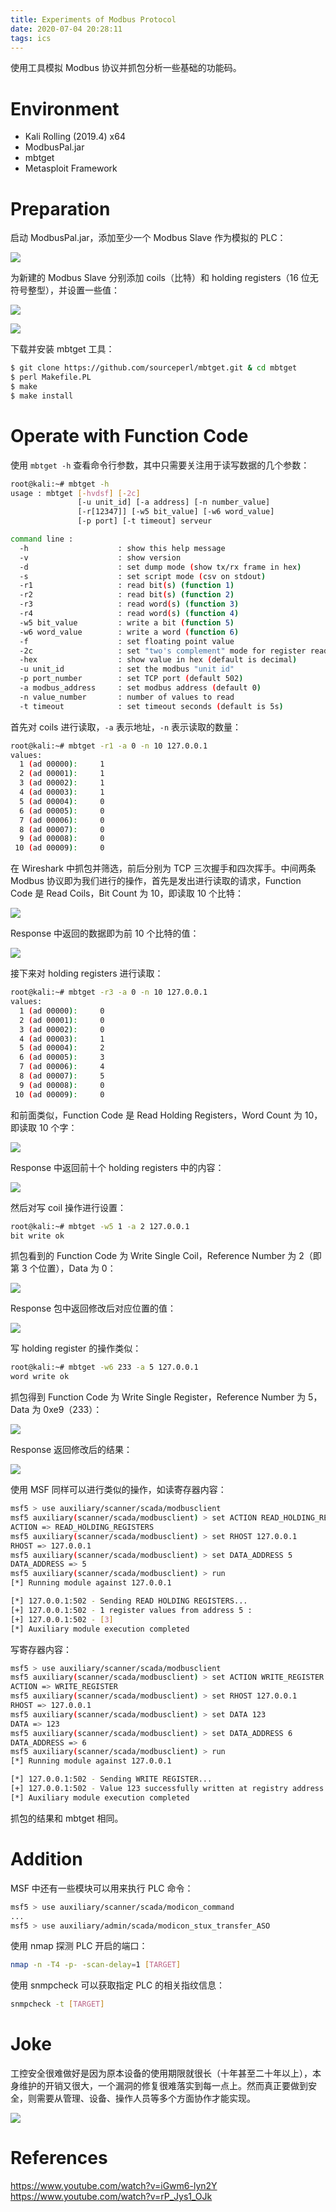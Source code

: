 ```yaml
---
title: Experiments of Modbus Protocol
date: 2020-07-04 20:28:11
tags: ics
---
```


使用工具模拟 Modbus 协议并抓包分析一些基础的功能码。

<!-- more -->

# Environment

- Kali Rolling (2019.4) x64
- ModbusPal.jar
- mbtget
- Metasploit Framework

# Preparation

启动 ModbusPal.jar，添加至少一个 Modbus Slave 作为模拟的 PLC：

![](/pics/Experiments-of-Modbus-Protocol/1.png)

为新建的 Modbus Slave 分别添加 coils（比特）和 holding registers（16 位无符号整型），并设置一些值：

![](/pics/Experiments-of-Modbus-Protocol/2.png)

![](/pics/Experiments-of-Modbus-Protocol/3.png)

下载并安装 mbtget 工具：

```bash
$ git clone https://github.com/sourceperl/mbtget.git & cd mbtget
$ perl Makefile.PL
$ make
$ make install
```

# Operate with Function Code

使用 `mbtget -h` 查看命令行参数，其中只需要关注用于读写数据的几个参数：

```bash
root@kali:~# mbtget -h
usage : mbtget [-hvdsf] [-2c]
               [-u unit_id] [-a address] [-n number_value]
               [-r[12347]] [-w5 bit_value] [-w6 word_value]
               [-p port] [-t timeout] serveur

command line :
  -h                    : show this help message
  -v                    : show version
  -d                    : set dump mode (show tx/rx frame in hex)
  -s                    : set script mode (csv on stdout)
  -r1                   : read bit(s) (function 1)
  -r2                   : read bit(s) (function 2)
  -r3                   : read word(s) (function 3)
  -r4                   : read word(s) (function 4)
  -w5 bit_value         : write a bit (function 5)
  -w6 word_value        : write a word (function 6)
  -f                    : set floating point value
  -2c                   : set "two's complement" mode for register read
  -hex                  : show value in hex (default is decimal)
  -u unit_id            : set the modbus "unit id"
  -p port_number        : set TCP port (default 502)
  -a modbus_address     : set modbus address (default 0)
  -n value_number       : number of values to read
  -t timeout            : set timeout seconds (default is 5s)
```

首先对 coils 进行读取，`-a` 表示地址，`-n` 表示读取的数量：

```bash
root@kali:~# mbtget -r1 -a 0 -n 10 127.0.0.1
values:
  1 (ad 00000):     1
  2 (ad 00001):     1
  3 (ad 00002):     1
  4 (ad 00003):     1
  5 (ad 00004):     0
  6 (ad 00005):     0
  7 (ad 00006):     0
  8 (ad 00007):     0
  9 (ad 00008):     0
 10 (ad 00009):     0
```

在 Wireshark 中抓包并筛选，前后分别为 TCP 三次握手和四次挥手。中间两条 Modbus 协议即为我们进行的操作，首先是发出进行读取的请求，Function Code 是 Read Coils，Bit Count 为 10，即读取 10 个比特：

![](/pics/Experiments-of-Modbus-Protocol/4.png)

Response 中返回的数据即为前 10 个比特的值：

![](/pics/Experiments-of-Modbus-Protocol/5.png)

接下来对 holding registers 进行读取：

```bash
root@kali:~# mbtget -r3 -a 0 -n 10 127.0.0.1
values:
  1 (ad 00000):     0
  2 (ad 00001):     0
  3 (ad 00002):     0
  4 (ad 00003):     1
  5 (ad 00004):     2
  6 (ad 00005):     3
  7 (ad 00006):     4
  8 (ad 00007):     5
  9 (ad 00008):     0
 10 (ad 00009):     0
```

和前面类似，Function Code 是 Read Holding Registers，Word Count 为 10，即读取 10 个字：

![](/pics/Experiments-of-Modbus-Protocol/6.png)

Response 中返回前十个 holding registers 中的内容：

![](/pics/Experiments-of-Modbus-Protocol/7.png)

然后对写 coil 操作进行设置：

```bash
root@kali:~# mbtget -w5 1 -a 2 127.0.0.1
bit write ok
```

抓包看到的 Function Code 为 Write Single Coil，Reference Number 为 2（即第 3 个位置），Data 为 0：

![](/pics/Experiments-of-Modbus-Protocol/8.png)

Response 包中返回修改后对应位置的值：

![](/pics/Experiments-of-Modbus-Protocol/9.png)

写 holding register 的操作类似：

```bash
root@kali:~# mbtget -w6 233 -a 5 127.0.0.1
word write ok
```

抓包得到 Function Code 为 Write Single Register，Reference Number 为 5，Data 为 0xe9（233）：

![](/pics/Experiments-of-Modbus-Protocol/10.png)

Response 返回修改后的结果：

![](/pics/Experiments-of-Modbus-Protocol/11.png)

使用 MSF 同样可以进行类似的操作，如读寄存器内容：

```bash
msf5 > use auxiliary/scanner/scada/modbusclient
msf5 auxiliary(scanner/scada/modbusclient) > set ACTION READ_HOLDING_REGISTERS
ACTION => READ_HOLDING_REGISTERS
msf5 auxiliary(scanner/scada/modbusclient) > set RHOST 127.0.0.1
RHOST => 127.0.0.1
msf5 auxiliary(scanner/scada/modbusclient) > set DATA_ADDRESS 5
DATA_ADDRESS => 5
msf5 auxiliary(scanner/scada/modbusclient) > run
[*] Running module against 127.0.0.1

[*] 127.0.0.1:502 - Sending READ HOLDING REGISTERS...
[+] 127.0.0.1:502 - 1 register values from address 5 :
[+] 127.0.0.1:502 - [3]
[*] Auxiliary module execution completed
```

写寄存器内容：

```bash
msf5 > use auxiliary/scanner/scada/modbusclient
msf5 auxiliary(scanner/scada/modbusclient) > set ACTION WRITE_REGISTER
ACTION => WRITE_REGISTER
msf5 auxiliary(scanner/scada/modbusclient) > set RHOST 127.0.0.1
RHOST => 127.0.0.1
msf5 auxiliary(scanner/scada/modbusclient) > set DATA 123
DATA => 123
msf5 auxiliary(scanner/scada/modbusclient) > set DATA_ADDRESS 6
DATA_ADDRESS => 6
msf5 auxiliary(scanner/scada/modbusclient) > run
[*] Running module against 127.0.0.1

[*] 127.0.0.1:502 - Sending WRITE REGISTER...
[+] 127.0.0.1:502 - Value 123 successfully written at registry address 6
[*] Auxiliary module execution completed
```

抓包的结果和 mbtget 相同。

# Addition

MSF 中还有一些模块可以用来执行 PLC 命令：

```bash
msf5 > use auxiliary/scanner/scada/modicon_command
...
msf5 > use auxiliary/admin/scada/modicon_stux_transfer_ASO
```

使用 nmap 探测 PLC 开启的端口：

```bash
nmap -n -T4 -p- -scan-delay=1 [TARGET]
```

使用 snmpcheck 可以获取指定 PLC 的相关指纹信息：

```bash
snmpcheck -t [TARGET]
```

# Joke

工控安全很难做好是因为原本设备的使用期限就很长（十年甚至二十年以上），本身维护的开销又很大，一个漏洞的修复很难落实到每一点上。然而真正要做到安全，则需要从管理、设备、操作人员等多个方面协作才能实现。

![](/pics/Experiments-of-Modbus-Protocol/12.png)

# References

https://www.youtube.com/watch?v=iGwm6-lyn2Y
https://www.youtube.com/watch?v=rP_Jys1_OJk
